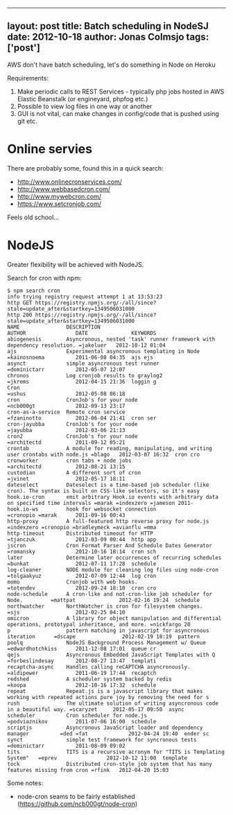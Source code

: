 
---
layout: post
title: Batch scheduling in NodeSJ
date: 2012-10-18
author: Jonas Colmsjo
tags: ['post']
---

AWS don't have batch scheduling, let's do something in Node on Heroku





Requirements:

1. Make periodic calls to REST Services - typically php jobs hosted in AWS Elastic Beanstalk (or engineyard, phpfog etc.)
1. Possible to view log files in one way or another
1. GUI is not vital, can make changes in config/code that is pushed using git etc. 


# Online servies

There are probably some, found this in a quick search:

* http://www.onlinecronservices.com/
* http://www.webbasedcron.com/
* http://www.mywebcron.com/
* https://www.setcronjob.com/

Feels old school...

# NodeJS

Greater flexibility will be achieved with NodeJS.

Search for cron with npm:
```
$ npm search cron
info trying registry request attempt 1 at 13:53:23
http GET https://registry.npmjs.org/-/all/since?stale=update_after&startkey=1349506031000
http 200 https://registry.npmjs.org/-/all/since?stale=update_after&startkey=1349506031000
NAME               DESCRIPTION                                                   AUTHOR                DATE              KEYWORDS
abiogenesis        Asyncronous, nested 'task' runner framework with dependency resolution. =jakeluer   2012-10-12 01:04
ajs                Experimental asyncronous templating in Node                   =kainosnoema          2011-06-08 04:35  ajs ejs
asynct             simple asyncronous test runner                                =dominictarr          2012-05-07 12:07
chronos            Log cronjob results to graylog2                               =jkrems               2012-04-15 21:36  loggin g
Cron                                                                             =ushus                2012-05-08 06:18
cron               CronJob's for your node                                       =ncb000gt             2012-09-13 23:17
cron-as-a-service  Remote cron service                                           =fzaninotto           2012-06-04 21:41  cron ser
cron-jayubba       CronJob's for your node                                       =jayubba              2012-03-06 21:13
cron2              CronJob's for your node                                       =architectd           2011-09-12 05:21
crontab            A module for reading, manipulating, and writing user crontabs with node.js =blago   2012-03-07 16:32  cron cro
cronworker         cron tabs + node jobs                                         =architectd           2012-08-21 13:15
custodian          A different sort of cron                                      =jvinet               2012-05-17 18:11
dateselect         Dateselect is a time-based job scheduler (like cron). The syntax is built on CSS-like selectors, so it's easy
hook.io-cron       emit arbitrary Hook.io events with arbitrary data on specified time intervals =marak =indexzero =jameson 2011-
hook.io-ws         hook for websocket connection                                 =cronopio =marak      2011-09-16 00:43
http-proxy         A full-featured http reverse proxy for node.js                =indexzero =cronopio =bradleymeck =avianflu =mma
http-timeout       Distributed timeout for HTTP                                  =tjanczuk             2012-03-09 00:44  http app
jscron             Cron Format Parser And Schedule Dates Generator               =romansky             2012-10-16 18:14  cron sch
later              Determine later occurrences of recurring schedules            =bunkat               2012-07-11 17:28  schedule
log-cleaner        NODE module for cleaning log files uing node-cron             =tolgaakyuz           2012-07-09 12:44  log cron
momo               Cronjob with web hooks.                                       =totendev             2012-09-24 18:10  cron cro
node-schedule      A cron-like and not-cron-like job scheduler for Node.         =mattpat              2012-02-16 19:24  schedule
northwatcher       NorthWatcher is cron for filesystem changes.                  =sjs                  2012-02-25 04:10
omicron            A library for object manipulation and differential operations, prototypal inheritance, and more. =nickfargo 20
p                  pattern matching in javascript for asyncronous iteration      =dscape               2012-02-19 18:19  pattern
poolq              NodeJS Background Process Management w/ Queue                 =edwardhotchkiss      2011-12-08 17:01  queue cr
qejs               Asyncronous Embedded JavaScript Templates with Q              =forbeslindesay       2012-08-27 13:47  templati
recaptcha-async    Handles calling reCAPTCHA asyncronously.                      =aldipower            2011-06-19 17:44  recaptch
redshed            A scheduler system backed by redis                            =koopa                2012-10-16 17:32  schedule
repeat             Repeat.js is a javascript library that makes working with repeated actions pure joy by removing the need for s
rush               The ultimate solution of writing asyncronous code in a beautiful way. =scaryzet     2012-05-17 09:50  async
scheduler          Cron scheduler for node.js                                    =podviaznikov         2011-07-06 16:00  schedule
scriptjs           Asyncronous JavaScript loader and dependency manager          =ded =fat             2012-04-24 19:40  ender sc
synct              simple test framework for syncronous tests                    =dominictarr          2011-08-09 09:02
tits               TITS is a recursive acronym for "TITS is Templating System"   =eprev                2012-10-12 11:00  template
tock               Distributed cron-style job system that has many features missing from cron =rfink   2012-04-20 15:03
```


Some notes:
 * node-cron seams to be fairly established (https://github.com/ncb000gt/node-cron)



